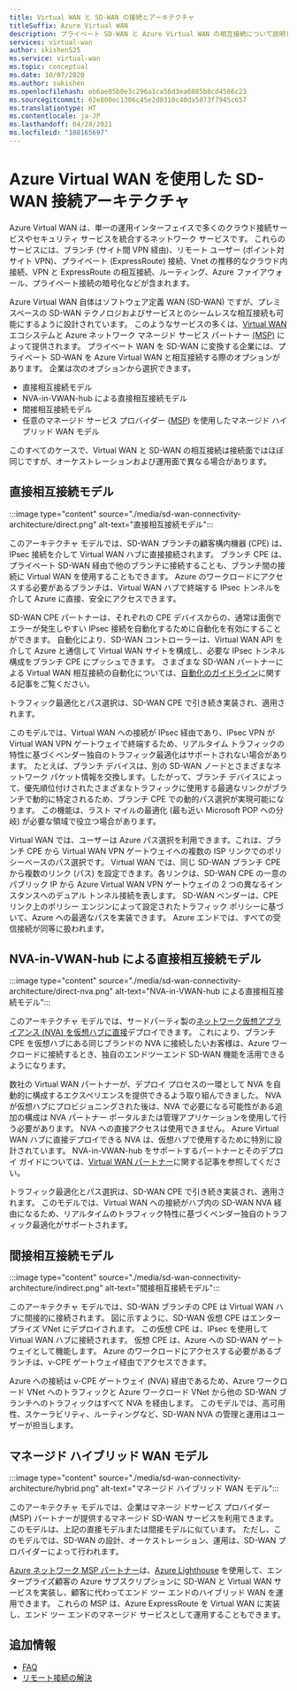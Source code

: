 ```yaml
---
title: Virtual WAN と SD-WAN の接続とアーキテクチャ
titleSuffix: Azure Virtual WAN
description: プライベート SD-WAN と Azure Virtual WAN の相互接続について説明します。
services: virtual-wan
author: skishen525
ms.service: virtual-wan
ms.topic: conceptual
ms.date: 10/07/2020
ms.author: sukishen
ms.openlocfilehash: eb6ae05b0e3c296a1ca56d3ea6085b8cd4586c23
ms.sourcegitcommit: 62e800ec1306c45e2d8310c40da5873f7945c657
ms.translationtype: HT
ms.contentlocale: ja-JP
ms.lasthandoff: 04/28/2021
ms.locfileid: "108165697"
---
```

# <a name="sd-wan-connectivity-architecture-with-azure-virtual-wan"></a>Azure Virtual WAN を使用した SD-WAN 接続アーキテクチャ

Azure Virtual WAN は、単一の運用インターフェイスで多くのクラウド接続サービスやセキュリティ サービスを統合するネットワーク サービスです。 これらのサービスには、ブランチ (サイト間 VPN 経由)、リモート ユーザー (ポイント対サイト VPN)、プライベート (ExpressRoute) 接続、Vnet の推移的なクラウド内接続、VPN と ExpressRoute の相互接続、ルーティング、Azure ファイアウォール、プライベート接続の暗号化などが含まれます。

Azure Virtual WAN 自体はソフトウェア定義 WAN (SD-WAN) ですが、プレミスベースの SD-WAN テクノロジおよびサービスとのシームレスな相互接続も可能にするように設計されています。 このようなサービスの多くは、[Virtual WAN](virtual-wan-locations-partners.md) エコシステムと Azure ネットワーク マネージド サービス パートナー [(MSP)](../networking/networking-partners-msp.md) によって提供されます。 プライベート WAN を SD-WAN に変換する企業には、プライベート SD-WAN を Azure Virtual WAN と相互接続する際のオプションがあります。 企業は次のオプションから選択できます。

* 直接相互接続モデル
* NVA-in-VWAN-hub による直接相互接続モデル
* 間接相互接続モデル
* 任意のマネージド サービス プロバイダー ([MSP](../networking/networking-partners-msp.md)) を使用したマネージド ハイブリッド WAN モデル

このすべてのケースで、Virtual WAN と SD-WAN の相互接続は接続面ではほぼ同じですが、オーケストレーションおよび運用面で異なる場合があります。

## <a name="direct-interconnect-model"></a><a name="direct"></a>直接相互接続モデル

:::image type="content" source="./media/sd-wan-connectivity-architecture/direct.png" alt-text="直接相互接続モデル":::

このアーキテクチャ モデルでは、SD-WAN ブランチの顧客構内機器 (CPE) は、IPsec 接続を介して Virtual WAN ハブに直接接続されます。 ブランチ CPE は、プライベート SD-WAN 経由で他のブランチに接続することも、ブランチ間の接続に Virtual WAN を使用することもできます。 Azure のワークロードにアクセスする必要があるブランチは、Virtual WAN ハブで終端する IPsec トンネルを介して Azure に直接、安全にアクセスできます。

SD-WAN CPE パートナーは、それぞれの CPE デバイスからの、通常は面倒でエラーが発生しやすい IPsec 接続を自動化するために自動化を有効にすることができます。 自動化により、SD-WAN コントローラーは、Virtual WAN API を介して Azure と通信して Virtual WAN サイトを構成し、必要な IPsec トンネル構成をブランチ CPE にプッシュできます。 さまざまな SD-WAN パートナーによる Virtual WAN 相互接続の自動化については、[自動化のガイドライン](virtual-wan-configure-automation-providers.md)に関する記事をご覧ください。

トラフィック最適化とパス選択は、SD-WAN CPE で引き続き実装され、適用されます。 

このモデルでは、Virtual WAN への接続が IPsec 経由であり、IPsec VPN が Virtual WAN VPN ゲートウェイで終端するため、リアルタイム トラフィックの特性に基づくベンダー独自のトラフィック最適化はサポートされない場合があります。 たとえば、ブランチ デバイスは、別の SD-WAN ノードとさまざまなネットワーク パケット情報を交換します。したがって、ブランチ デバイスによって、優先順位付けされたさまざまなトラフィックに使用する最適なリンクがブランチで動的に特定されるため、ブランチ CPE での動的パス選択が実現可能になります。 この機能は、ラスト マイルの最適化 (最も近い Microsoft POP への分岐) が必要な領域で役立つ場合があります。

Virtual WAN では、ユーザーは Azure パス選択を利用できます。これは、ブランチ CPE から Virtual WAN VPN ゲートウェイへの複数の ISP リンクでのポリシーベースのパス選択です。 Virtual WAN では、同じ SD-WAN ブランチ CPE から複数のリンク (パス) を設定できます。各リンクは、SD-WAN CPE の一意のパブリック IP から Azure Virtual WAN VPN ゲートウェイの 2 つの異なるインスタンスへのデュアル トンネル接続を表します。 SD-WAN ベンダーは、CPE リンク上のポリシー エンジンによって設定されたトラフィック ポリシーに基づいて、Azure への最適なパスを実装できます。 Azure エンドでは、すべての受信接続が同等に扱われます。

## <a name="direct-interconnect-model-with-nva-in-vwan-hub"></a><a name="direct"></a>NVA-in-VWAN-hub による直接相互接続モデル

:::image type="content" source="./media/sd-wan-connectivity-architecture/direct-nva.png" alt-text="NVA-in-VWAN-hub による直接相互接続モデル":::

このアーキテクチャ モデルでは、サードパーティ製の[ネットワーク仮想アプライアンス (NVA) を仮想ハブに直接](./about-nva-hub.md)デプロイできます。 これにより、ブランチ CPE を仮想ハブにある同じブランドの NVA に接続したいお客様は、Azure ワークロードに接続するとき、独自のエンドツーエンド SD-WAN 機能を活用できるようになります。 

数社の Virtual WAN パートナーが、デプロイ プロセスの一環として NVA を自動的に構成するエクスペリエンスを提供できるよう取り組んできました。 NVA が仮想ハブにプロビジョニングされた後は、NVA で必要になる可能性がある追加の構成は NVA パートナー ポータルまたは管理アプリケーションを使用して行う必要があります。 NVA への直接アクセスは使用できません。 Azure Virtual WAN ハブに直接デプロイできる NVA は、仮想ハブで使用するために特別に設計されています。 NVA-in-VWAN-hub をサポートするパートナーとそのデプロイ ガイドについては、[Virtual WAN パートナー](virtual-wan-locations-partners.md#partners-with-integrated-virtual-hub-offerings)に関する記事を参照してください。

トラフィック最適化とパス選択は、SD-WAN CPE で引き続き実装され、適用されます。
このモデルでは、Virtual WAN への接続がハブ内の SD-WAN NVA 経由になるため、リアルタイムのトラフィック特性に基づくベンダー独自のトラフィック最適化がサポートされます。

## <a name="indirect-interconnect-model"></a><a name="indirect"></a>間接相互接続モデル

:::image type="content" source="./media/sd-wan-connectivity-architecture/indirect.png" alt-text="間接相互接続モデル":::

このアーキテクチャ モデルでは、SD-WAN ブランチの CPE は Virtual WAN ハブに間接的に接続されます。 図に示すように、SD-WAN 仮想 CPE はエンタープライズ VNet にデプロイされます。 この仮想 CPE は、IPsec を使用して Virtual WAN ハブに接続されます。 仮想 CPE は、Azure への SD-WAN ゲートウェイとして機能します。 Azure のワークロードにアクセスする必要があるブランチは、v-CPE ゲートウェイ経由でアクセスできます。

Azure への接続は v-CPE ゲートウェイ (NVA) 経由であるため、Azure ワークロード VNet へのトラフィックと Azure ワークロード VNet から他の SD-WAN ブランチへのトラフィックはすべて NVA を経由します。 このモデルでは、高可用性、スケーラビリティ、ルーティングなど、SD-WAN NVA の管理と運用はユーザーが担当します。
  
## <a name="managed-hybrid-wan-model"></a><a name="hybrid"></a>マネージド ハイブリッド WAN モデル

:::image type="content" source="./media/sd-wan-connectivity-architecture/hybrid.png" alt-text="マネージド ハイブリッド WAN モデル":::

このアーキテクチャ モデルでは、企業はマネージ ドサービス プロバイダー (MSP) パートナーが提供するマネージド SD-WAN サービスを利用できます。 このモデルは、上記の直接モデルまたは間接モデルに似ています。 ただし、このモデルでは、SD-WAN の設計、オーケストレーション、運用は、SD-WAN プロバイダーによって行われます。

[Azure ネットワーク MSP パートナー](../networking/networking-partners-msp.md)は、[Azure Lighthouse](https://azure.microsoft.com/services/azure-lighthouse/) を使用して、エンタープライズ顧客の Azure サブスクリプションに SD-WAN と Virtual WAN サービスを実装し、顧客に代わってエンド ツー エンドのハイブリッド WAN を運用できます。 これらの MSP は、Azure ExpressRoute を Virtual WAN に実装し、エンド ツー エンドのマネージド サービスとして運用することもできます。

## <a name="additional-information"></a>追加情報

* [FAQ](virtual-wan-faq.md)
* [リモート接続の解決](work-remotely-support.md)